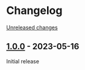 # Changelog 

[Unreleased changes](https://github.com/justbetter/laravel-akeneo-products-nova/compare/1.0.0...main)
## [1.0.0](https://github.com/justbetter/laravel-akeneo-products-nova/releases/tag/1.0.0) - 2023-05-16

Initial release

